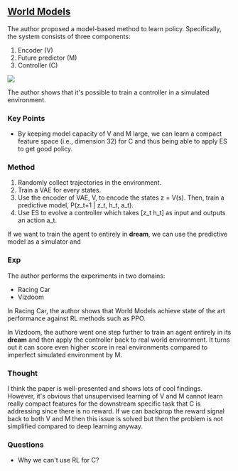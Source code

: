 ## [World Models](https://arxiv.org/abs/1803.10122)

The author proposed a model-based method to learn policy. Specifically, the system consists of three components:

1. Encoder (V)
2. Future predictor (M)
3. Controller (C)

![](https://user-images.githubusercontent.com/7057863/44424238-81e77400-a556-11e8-88b1-7bab14386569.png)

The author shows that it's possible to train a controller in a simulated environment.

### Key Points

- By keeping model capacity of V and M large, we can learn a compact feature space (i.e., dimension 32) for C and thus being able to apply ES to get good policy.



### Method

1. Randomly collect trajectories in the environment.
2. Train a VAE for every states.
3. Use the encoder of VAE, V, to encode the states z = V(s). Then, train a predictive model, P(z_t+1 | z_t, h_t, a_t).
4. Use ES to evolve a controller which takes [z_t h_t] as input and outputs an action a_t.

If we want to train the agent to entirely in **dream**, we can use the predictive model as a simulator and 


### Exp

The author performs the experiments in two domains:

- Racing Car
- Vizdoom

In Racing Car, the author shows that World Models achieve state of the art performance against RL methods such as PPO.

In Vizdoom, the authore went one step further to train an agent entirely in its **dream** and then apply the controller back to real world environment. It turns out it can score even higher score in real environments compared to imperfect simulated environment by M.

### Thought

I think the paper is well-presented and shows lots of cool findings. However, it's obvious that unsupervised learning of V and M cannot learn really compact features for the downstream specific task that C is addressing since there is no reward. If we can backprop the reward signal back to both V and M then this issue is solved but then the problem is not simplified compared to deep learning anyway.

### Questions

- Why we can't use RL for C?
